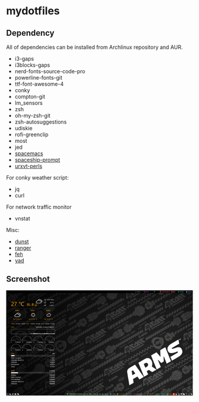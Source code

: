 # mydotfiles #
## Dependency ##
All of dependencies can be installed from Archlinux repository and AUR.

* i3-gaps
* i3blocks-gaps
* nerd-fonts-source-code-pro
* powerline-fonts-git
* ttf-font-awesome-4
* conky
* compton-git
* lm_sensors
* zsh
* oh-my-zsh-git
* zsh-autosuggestions
* udiskie
* rofi-greenclip
* most
* jed
* [spacemacs](http://spacemacs.org/)
* [spaceship-prompt](https://github.com/denysdovhan/spaceship-prompt)
* [urxvt-perls](urxvt-perls)

For conky weather script:

* jq
* curl

For network traffic monitor

* vnstat

Misc:

* [dunst](https://dunst-project.org/)
* [ranger](https://github.com/ranger/ranger)
* [feh](https://github.com/derf/feh)
* [yad](https://github.com/v1cont/yad)

## Screenshot ##

![Screenshot](./screenshot.png "screenshot")

